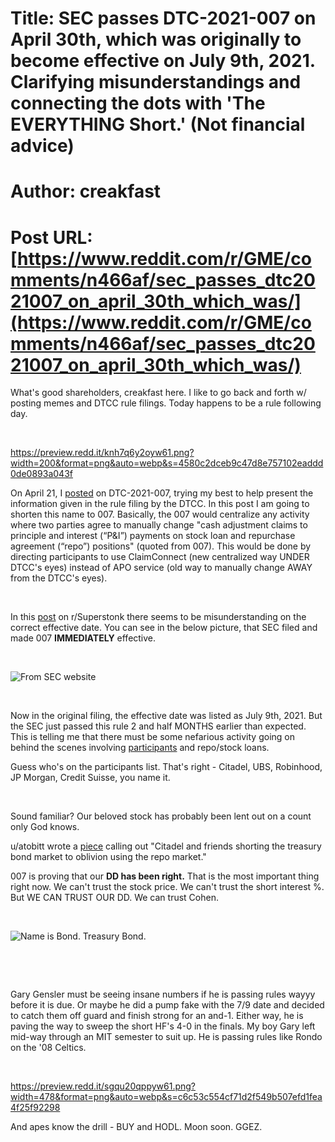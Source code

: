 # Title: SEC passes DTC-2021-007 on April 30th, which was originally to become effective on July 9th, 2021. Clarifying misunderstandings and connecting the dots with 'The EVERYTHING Short.' (Not financial advice)
# Author: creakfast
# Post URL: [https://www.reddit.com/r/GME/comments/n466af/sec_passes_dtc2021007_on_april_30th_which_was/](https://www.reddit.com/r/GME/comments/n466af/sec_passes_dtc2021007_on_april_30th_which_was/)


What's good shareholders, creakfast here. I like to go back and forth w/ posting memes and DTCC rule filings. Today happens to be a rule following day. 

&#x200B;

https://preview.redd.it/knh7q6y2oyw61.png?width=200&format=png&auto=webp&s=4580c2dceb9c47d8e757102eaddd0de0893a043f

On April 21, I [posted](https://www.reddit.com/r/GME/comments/mvh4hb/dtc2021007_signed_april_20_2021_is_forcing_all/) on DTC-2021-007, trying my best to help present the information given in the rule filing by the DTCC. In this post I am going to shorten this name to 007. Basically, the 007 would centralize any activity where two parties agree to manually change "cash adjustment claims to principle and interest (“P&I”) payments on stock loan and repurchase agreement (“repo”) positions" (quoted from 007). This would be done by directing participants to use ClaimConnect (new centralized way UNDER DTCC's eyes) instead of APO service (old way to manually change AWAY from the DTCC's eyes).

&#x200B;

In this [post](https://www.reddit.com/r/Superstonk/comments/n25kw4/srdtc2021007_notice_of_filing_and_immediate/gwhe8qg/?utm_source=reddit&utm_medium=web2x&context=3) on r/Superstonk there seems to be misunderstanding on the correct effective date. You can see in the below picture, that SEC filed and made 007 **IMMEDIATELY** effective. 

&#x200B;

![From SEC website](https://preview.redd.it/b9fda9vmlyw61.png?width=1254&format=png&auto=webp&s=6a37e8c8a3aaf157db9e298733397f2c7ea9e590)

&#x200B;

Now in the original filing, the effective date was listed as July 9th, 2021. But the SEC just passed this rule 2 and half MONTHS earlier than expected. This is telling me that there must be some nefarious activity going on behind the scenes involving [participants](https://www.dtcc.com/-/media/Files/Downloads/client-center/DTC/alpha.pdf) and repo/stock loans. 

Guess who's on the participants list. That's right - Citadel, UBS, Robinhood, JP Morgan, Credit Suisse, you name it.

&#x200B;

Sound familiar? Our beloved stock has probably been lent out on a count only God knows. 

u/atobitt wrote a [piece](https://www.reddit.com/r/GME/comments/mgucv2/the_everything_short/) calling out "Citadel and friends shorting the treasury bond market to oblivion using the repo market." 

007 is proving that our **DD has been right.** That is the most important thing right now. We can't trust the stock price. We can't trust the short interest %. But WE CAN TRUST OUR DD. We can trust Cohen. 

&#x200B;

![Name is Bond. Treasury Bond.](https://preview.redd.it/h1pyfaabjyw61.png?width=650&format=png&auto=webp&s=ab6cbded178ddb0e59be5df9671db8339ed9e4d3)

&#x200B;

&#x200B;

Gary Gensler must be seeing insane numbers if he is passing rules wayyy before it is due. Or maybe he did a pump fake with the 7/9 date and decided to catch them off guard and finish strong for an and-1. Either way, he is paving the way to sweep the short HF's 4-0 in the finals. My boy Gary left mid-way through an MIT semester to suit up. He is passing rules like Rondo on the '08 Celtics.  

&#x200B;

https://preview.redd.it/sgqu20qppyw61.png?width=478&format=png&auto=webp&s=c6c53c554cf71d2f549b507efd1fea4f25f92298

And apes know the drill - BUY and HODL. Moon soon. GGEZ.